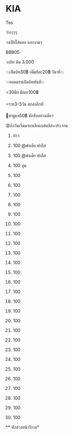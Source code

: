 # KIA
Tes

ว่างๆๆๆ

วงเปียใส่ดอก ดอกงามๆ

BBB05

วงบิท ต้น 3,000 

💥เปิดบิท30฿ เพิ่มทีละ20฿ 1นาที💥

💥ยอดครบเปิดบิททันที💥

⭐️30มือ มือละ100฿

⭐️ราย3-5วัน ตกลงอีกที

🚩️ค่าดูแล50฿ หักรับอย่างเดียว

😡ถึงวันเริ่มมายกเลิกแบล้คลิส+ประจาน

1. ท้าว

2. 100 @ฟาเดีย ฟาอีส 

3. 100 @ฟาเดีย ฟาอีส 

4. 100 บุ๋ม

5. 100

6. 100

7. 100

8. 100

9. 100

10. 100

11. 100

12. 100

13. 100

14. 100

15. 100

16. 100

17. 100

18. 100

19. 100

20. 100

21. 100

22. 100

23. 100

24. 100

25. 100

26. 100

27. 100

28. 100

29. 100

30. 100

** หักล่วงหน้า1งวด*
